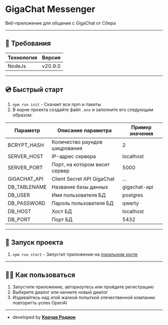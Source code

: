 # GigaChat Messenger
Веб-приложение для общения с GigaChat от Сбера

___
## 📄 Требования
| Технология  | Версия  |
|-------------|---------|
| NodeJs      | v20.9.0 |

___
## 💿 Быстрый старт
1. `npm run init` - Скачает все npm и пакеты
2. В корне проекта создайте файл `.env` и заполните его следующим образом:  

| Параметр        | Описание параметра            | Пример значения |
|-----------------|-------------------------------|-----------------|
| BCRYPT_HASH     | Количество раундов шицрования | 2               |
| SERVER_HOST     | IP-адрес сервера              | localhost       |
| SERVER_PORT     | Порт, на котором висит сервер | 5000            |
| GIGACHAT_API    | Client Secret API GigaChat    | ...             |
| DB_TABLENAME    | Название базы данных          | gigachat-api    |
| DB_USER         | Имя пользователя БД           | postgres        |
| DB_PASSWORD     | Пароль пользователя БД        | qwerty          |
| DB_HOST         | Хост БД                       | localhost       |
| DB_PORT         | Порт БД                       | 5432            |

___
## 🚀 Запуск проекта
1. `npm run start` - Запустит приложение на [локальном хосте](http://localhost:3000)

___
## 💁‍♂️ Как пользоваться
1. Запустите приложение, авторизутесь или пройдите регистрацию
2. Выберите диалог или начните новый диалог
3. Издевайтесь над этой жалкой попыткой отечественной компании повторитть успех OpenAI

___
- developed by **[Корчак Родион](http://t.me/keyrea_dy)**
